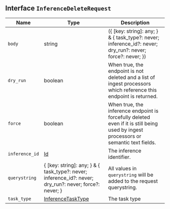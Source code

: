 ## Interface `InferenceDeleteRequest`

| Name | Type | Description |
| - | - | - |
| `body` | string | ({ [key: string]: any; } & { task_type?: never; inference_id?: never; dry_run?: never; force?: never; }) | All values in `body` will be added to the request body. |
| `dry_run` | boolean | When true, the endpoint is not deleted and a list of ingest processors which reference this endpoint is returned. |
| `force` | boolean | When true, the inference endpoint is forcefully deleted even if it is still being used by ingest processors or semantic text fields. |
| `inference_id` | [Id](./Id.md) | The inference identifier. |
| `querystring` | { [key: string]: any; } & { task_type?: never; inference_id?: never; dry_run?: never; force?: never; } | All values in `querystring` will be added to the request querystring. |
| `task_type` | [InferenceTaskType](./InferenceTaskType.md) | The task type |
